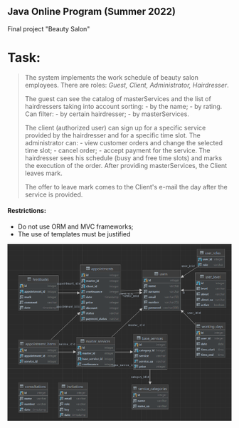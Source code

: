 ## Java Online Program (Summer 2022)

Final project "Beauty Salon"

# Task:

>The system implements the work schedule of beauty salon employees. 
> There are roles: _Guest, Client, Administrator, Hairdresser_. 
> <p>The guest can see the catalog of masterServices and the list of hairdressers 
> taking into account sorting: - by the name; - by rating. 
> Can filter: - by certain hairdresser; - by masterServices. </p>
> The client (authorized user) can sign up for a specific service provided by the hairdresser and for a specific time slot. 
> The administrator can: - view customer orders and change the selected time slot; - cancel order; - accept payment for the service. 
> The hairdresser sees his schedule (busy and free time slots) and marks the execution of the order. 
> After providing masterServices, the Client leaves mark. 
> <p>The offer to leave mark comes to the Client's e-mail the day after the service is provided. </p>

#### Restrictions:

- Do not use ORM and MVC frameworks;
- The use of templates must be justified

![schema.png](schema.png)